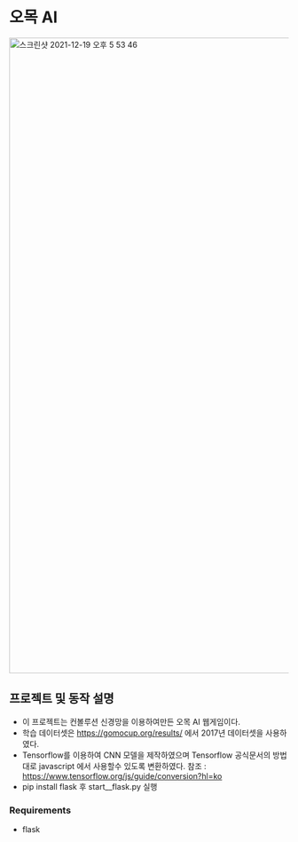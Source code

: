 # 오목 AI

<img width="1146" alt="스크린샷 2021-12-19 오후 5 53 46" src="https://user-images.githubusercontent.com/44626833/146669185-4cd08bd4-04fe-4289-aa85-459f0a3917d6.png">


## 프로젝트 및 동작 설명

- 이 프로젝트는 컨볼루션 신경망을 이용하여만든 오목 AI 웹게임이다.
- 학습 데이터셋은 <https://gomocup.org/results/> 에서 2017년 데이터셋을 사용하였다.
- Tensorflow를 이용하여 CNN 모델을 제작하였으며 Tensorflow 공식문서의 방법대로 javascript 에서 사용할수 있도록 변환하였다. 참조 : <https://www.tensorflow.org/js/guide/conversion?hl=ko>
- pip install flask 후 start__flask.py 실행

### Requirements
- flask
